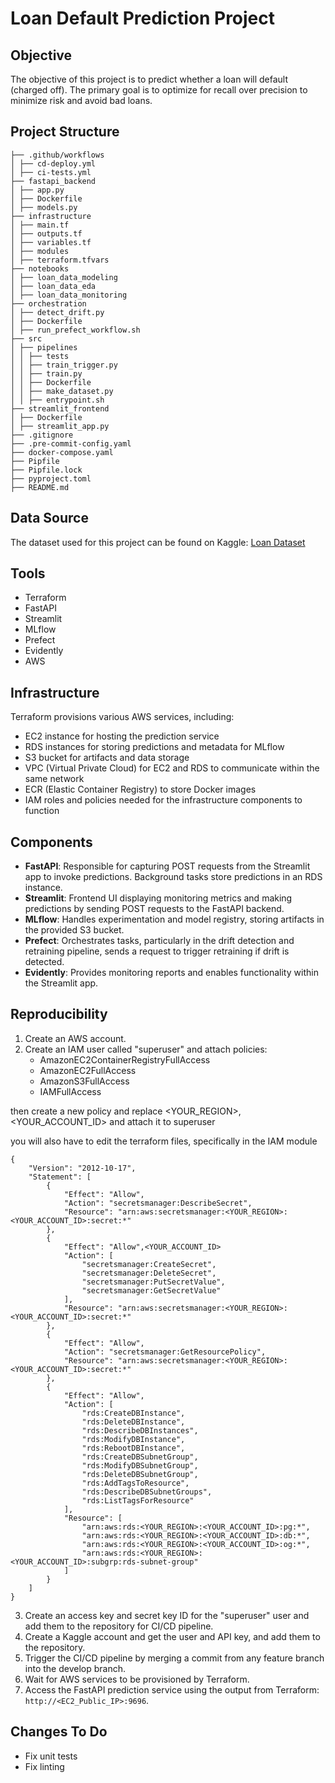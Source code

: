 # Loan Default Prediction Project

## Objective

The objective of this project is to predict whether a loan will default (charged off). The primary goal is to optimize for recall over precision to minimize risk and avoid bad loans.

## Project Structure
```
├── .github/workflows
│ ├── cd-deploy.yml
│ ├── ci-tests.yml
├── fastapi_backend
│ ├── app.py
│ ├── Dockerfile
│ ├── models.py
├── infrastructure
│ ├── main.tf
│ ├── outputs.tf
│ ├── variables.tf
│ ├── modules
│ ├── terraform.tfvars
├── notebooks
│ ├── loan_data_modeling
│ ├── loan_data_eda
│ ├── loan_data_monitoring
├── orchestration
│ ├── detect_drift.py
│ ├── Dockerfile
│ ├── run_prefect_workflow.sh
├── src
│ ├── pipelines
│ │ ├── tests
│ │ ├── train_trigger.py
│ │ ├── train.py
│ │ ├── Dockerfile
│ │ ├── make_dataset.py
│ │ ├── entrypoint.sh
├── streamlit_frontend
│ ├── Dockerfile
│ ├── streamlit_app.py
├── .gitignore
├── .pre-commit-config.yaml
├── docker-compose.yaml
├── Pipfile
├── Pipfile.lock
├── pyproject.toml
├── README.md
```

## Data Source

The dataset used for this project can be found on Kaggle: [Loan Dataset](https://www.kaggle.com/datasets/utkarshx27/lending-club-loan-dataset)

## Tools

- Terraform
- FastAPI
- Streamlit
- MLflow
- Prefect
- Evidently
- AWS

## Infrastructure

Terraform provisions various AWS services, including:
- EC2 instance for hosting the prediction service
- RDS instances for storing predictions and metadata for MLflow
- S3 bucket for artifacts and data storage
- VPC (Virtual Private Cloud) for EC2 and RDS to communicate within the same network
- ECR (Elastic Container Registry) to store Docker images
- IAM roles and policies needed for the infrastructure components to function

## Components

- **FastAPI**: Responsible for capturing POST requests from the Streamlit app to invoke predictions. Background tasks store predictions in an RDS instance.
- **Streamlit**: Frontend UI displaying monitoring metrics and making predictions by sending POST requests to the FastAPI backend.
- **MLflow**: Handles experimentation and model registry, storing artifacts in the provided S3 bucket.
- **Prefect**: Orchestrates tasks, particularly in the drift detection and retraining pipeline, sends a request to trigger retraining if drift is detected.
- **Evidently**: Provides monitoring reports and enables functionality within the Streamlit app.

## Reproducibility

1. Create an AWS account.
2. Create an IAM user called "superuser" and attach policies:
   - AmazonEC2ContainerRegistryFullAccess
   - AmazonEC2FullAccess
   - AmazonS3FullAccess
   - IAMFullAccess

then create a new policy and replace <YOUR_REGION>, <YOUR_ACCOUNT_ID> and attach it to superuser

you will also have to edit the terraform files, specifically in the IAM module

```
{
	"Version": "2012-10-17",
	"Statement": [
		{
			"Effect": "Allow",
			"Action": "secretsmanager:DescribeSecret",
			"Resource": "arn:aws:secretsmanager:<YOUR_REGION>:<YOUR_ACCOUNT_ID>:secret:*"
		},
		{
			"Effect": "Allow",<YOUR_ACCOUNT_ID>
			"Action": [
				"secretsmanager:CreateSecret",
				"secretsmanager:DeleteSecret",
				"secretsmanager:PutSecretValue",
				"secretsmanager:GetSecretValue"
			],
			"Resource": "arn:aws:secretsmanager:<YOUR_REGION>:<YOUR_ACCOUNT_ID>:secret:*"
		},
		{
			"Effect": "Allow",
			"Action": "secretsmanager:GetResourcePolicy",
			"Resource": "arn:aws:secretsmanager:<YOUR_REGION>:<YOUR_ACCOUNT_ID>:secret:*"
		},
		{
			"Effect": "Allow",
			"Action": [
				"rds:CreateDBInstance",
				"rds:DeleteDBInstance",
				"rds:DescribeDBInstances",
				"rds:ModifyDBInstance",
				"rds:RebootDBInstance",
				"rds:CreateDBSubnetGroup",
				"rds:ModifyDBSubnetGroup",
				"rds:DeleteDBSubnetGroup",
				"rds:AddTagsToResource",
				"rds:DescribeDBSubnetGroups",
				"rds:ListTagsForResource"
			],
			"Resource": [
				"arn:aws:rds:<YOUR_REGION>:<YOUR_ACCOUNT_ID>:pg:*",
				"arn:aws:rds:<YOUR_REGION>:<YOUR_ACCOUNT_ID>:db:*",
				"arn:aws:rds:<YOUR_REGION>:<YOUR_ACCOUNT_ID>:og:*",
				"arn:aws:rds:<YOUR_REGION>:<YOUR_ACCOUNT_ID>:subgrp:rds-subnet-group"
			]
		}
	]
}
```
3. Create an access key and secret key ID for the "superuser" user and add them to the repository for CI/CD pipeline.
4. Create a Kaggle account and get the user and API key, and add them to the repository.
5. Trigger the CI/CD pipeline by merging a commit from any feature branch into the develop branch.
6. Wait for AWS services to be provisioned by Terraform.
7. Access the FastAPI prediction service using the output from Terraform: `http://<EC2_Public_IP>:9696`.

## Changes To Do

- Fix unit tests
- Fix linting
